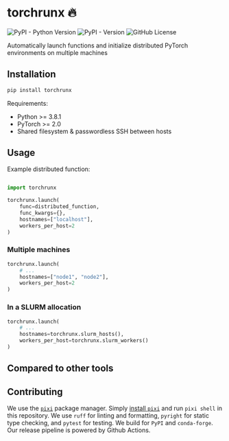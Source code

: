 # torchrunx 🔥

![PyPI - Python Version](https://img.shields.io/pypi/pyversions/torchrunx)
![PyPI - Version](https://img.shields.io/pypi/v/torchrunx)
![GitHub License](https://img.shields.io/github/license/apoorvkh/torchrunx)

Automatically launch functions and initialize distributed PyTorch environments on multiple machines

## Installation

```bash
pip install torchrunx
```

Requirements:
- Python >= 3.8.1
- PyTorch >= 2.0
- Shared filesystem & passwordless SSH between hosts

## Usage

Example distributed function:
```python
```

```python
import torchrunx

torchrunx.launch(
    func=distributed_function,
    func_kwargs={},
    hostnames=["localhost"],
    workers_per_host=2
)
```

### Multiple machines

```python
torchrunx.launch(
    # ...
    hostnames=["node1", "node2"],
    workers_per_host=2
)
```

### In a SLURM allocation

```python
torchrunx.launch(
    # ...
    hostnames=torchrunx.slurm_hosts(),
    workers_per_host=torchrunx.slurm_workers()
)
```

## Compared to other tools

## Contributing

We use the [`pixi`](https://pixi.sh) package manager. Simply [install `pixi`](latest/#installation) and run `pixi shell` in this repository. We use `ruff` for linting and formatting, `pyright` for static type checking, and `pytest` for testing. We build for `PyPI` and `conda-forge`. Our release pipeline is powered by Github Actions.
